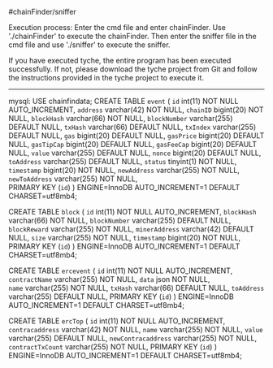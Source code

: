 #chainFinder/sniffer

Execution process: Enter the cmd file and enter chainFinder. Use './chainFinder' to execute the chainFinder. Then enter the sniffer file in the cmd file and use './sniffer' to execute the sniffer.

If you have executed tyche, the entire program has been executed successfully. If not, please download the tyche project from Git and follow the instructions provided in the tyche project to execute it.



---------------------
mysql:
USE chainfindata;
CREATE TABLE `event` (
   `id` int(11) NOT NULL AUTO_INCREMENT,
   `address` varchar(42) NOT NULL,
   `chainID` bigint(20) NOT NULL,
   `blockHash` varchar(66) NOT NULL,
   `blockNumber` varchar(255) DEFAULT NULL,
   `txHash` varchar(66) DEFAULT NULL,
   `txIndex` varchar(255) DEFAULT NULL,
   `gas` bigint(20) DEFAULT NULL,
   `gasPrice` bigint(20) DEFAULT NULL,
   `gasTipCap` bigint(20) DEFAULT NULL,
   `gasFeeCap` bigint(20) DEFAULT NULL,
   `value` varchar(255) DEFAULT NULL,
   `nonce` bigint(20) DEFAULT NULL,
   `toAddress` varchar(255) DEFAULT NULL,
   `status` tinyint(1) NOT NULL,
   `timestamp` bigint(20) NOT NULL,
   `newAddress` varchar(255) NOT NULL,  
   `newToAddress` varchar(255) NOT NULL,  
  PRIMARY KEY (`id`)
) ENGINE=InnoDB AUTO_INCREMENT=1 DEFAULT CHARSET=utf8mb4;

CREATE TABLE `block` (
   `id` int(11) NOT NULL AUTO_INCREMENT,
   `blockHash` varchar(66) NOT NULL,
   `blockNumber` varchar(255) DEFAULT NULL,   
   `blockReward` varchar(255) NOT NULL, 
   `minerAddress` varchar(42) DEFAULT NULL,
   `size` varchar(255) NOT NULL, 
   `timestamp` bigint(20) NOT NULL,
  PRIMARY KEY (`id`)
) ENGINE=InnoDB AUTO_INCREMENT=1 DEFAULT CHARSET=utf8mb4;


CREATE TABLE `ercevent` (
   `id` int(11) NOT NULL AUTO_INCREMENT,
   `contractName` varchar(255) NOT NULL,
   `data` json NOT NULL,   
   `name` varchar(255) NOT NULL,
   `txHash` varchar(66) DEFAULT NULL,
   `toAddress` varchar(255) DEFAULT NULL,
  PRIMARY KEY (`id`)
) ENGINE=InnoDB AUTO_INCREMENT=1 DEFAULT CHARSET=utf8mb4;

CREATE TABLE `ercTop` (
   `id` int(11) NOT NULL AUTO_INCREMENT,
   `contracaddress` varchar(42) NOT NULL,
   `name` varchar(255) NOT NULL,
   `value` varchar(255) DEFAULT NULL,
   `newContracaddress` varchar(255) NOT NULL,
   `contractTxCount` varchar(255) NOT NULL,
  PRIMARY KEY (`id`)
) ENGINE=InnoDB AUTO_INCREMENT=1 DEFAULT CHARSET=utf8mb4;